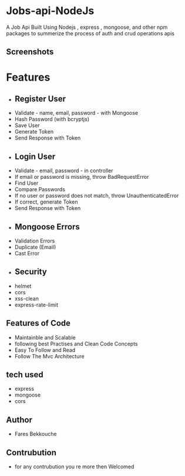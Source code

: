# Jobs-api-NodeJs
 A Job Api Built Using Nodejs , express , mongoose, and other npm packages to summerize the process of auth and crud operations apis
 
## Screenshots 
 
# Features 
- ## Register User
- Validate - name, email, password - with Mongoose
- Hash Password (with bcryptjs)
- Save User
- Generate Token
- Send Response with Token
- ## Login User
- Validate - email, password - in controller
- If email or password is missing, throw BadRequestError
- Find User
- Compare Passwords
- If no user or password does not match, throw UnauthenticatedError
- If correct, generate Token
- Send Response with Token
- ## Mongoose Errors
- Validation Errors
- Duplicate (Email)
- Cast Error
- ## Security
- helmet
- cors
- xss-clean
- express-rate-limit

## Features of Code
- Maintainble and Scalable
- following best Practises and Clean Code Concepts
- Easy To Follow and Read
- Follow The Mvc Architecture
## tech used
- express
- mongoose
- cors

## Author
- Fares Bekkouche
## Contrubution
- for any contrubution you re more then Welcomed


